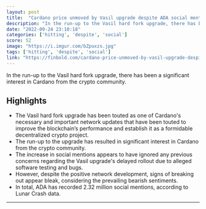 ```yaml
---
layout: post
title:  "Cardano price unmoved by Vasil upgrade despite ADA social mentions hitting record high."
description: "In the run-up to the Vasil hard fork upgrade, there has been a significant interest in Cardano from the crypto community."
date: "2022-09-24 23:10:18"
categories: ['hitting', 'despite', 'social']
score: 52
image: "https://i.imgur.com/bZpuxzs.jpg"
tags: ['hitting', 'despite', 'social']
link: "https://finbold.com/cardano-price-unmoved-by-vasil-upgrade-despite-ada-social-mentions-hitting-record-high/"
---
```


In the run-up to the Vasil hard fork upgrade, there has been a significant interest in Cardano from the crypto community.

## Highlights

- The Vasil hard fork upgrade has been touted as one of Cardano's necessary and important network updates that have been touted to improve the blockchain’s performance and establish it as a formidable decentralized crypto project.
- The run-up to the upgrade has resulted in significant interest in Cardano from the crypto community.
- The increase in social mentions appears to have ignored any previous concerns regarding the Vasil upgrade's delayed rollout due to alleged software testing and bugs.
- However, despite the positive network development, signs of breaking out appear bleak, considering the prevailing bearish sentiments.
- In total, ADA has recorded 2.32 million social mentions, according to Lunar Crash data.

---

